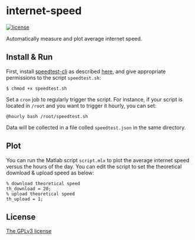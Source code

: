 # internet-speed
[![license](https://img.shields.io/badge/license-GPL3-brightgreen.svg)](https://github.com/asonnino/internet-speed/blob/master/LICENSE)

Automatically measure and plot average internet speed. 

## Install & Run
First, install [speedtest-cli](https://github.com/sivel/speedtest-cli) as described [here](https://github.com/sivel/speedtest-cli#installation), and give appropriate permissions to the script `speedtest.sh`:
```
$ chmod +x speedtest.sh
```
Set a `cron` job to regularly trigger the script. For instance, if your script is located in `/root` and you want to trigger it hourly, you can set:
```
@hourly bash /root/speedtest.sh
```
Data will be collected in a file colled `speedtest.json` in the same directory.

## Plot
You can run the Matlab script `script.mlx` to plot the average internet speed versus the hours of the day. You can edit the script to set the theoretical download & upload speed as below:
```
% download theoretical speed
th_download = 20;
% upload theoretical speed
th_upload = 1;
```

## License
[The GPLv3 license](https://www.gnu.org/licenses/gpl-3.0.en.html)